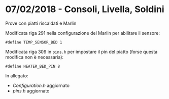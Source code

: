 # 07/02/2018 - Consoli, Livella, Soldini
Prove con piatti riscaldati e Marlin

Modificata riga 291 nella configurazione del Marlin per abilitare il sensore:
```
#define TEMP_SENSOR_BED 1
```


Modificata riga 309 in `pins.h` per impostare il pin del piatto (forse questa modifica non è necessaria):
```
#define HEATER_BED_PIN 8
```

In allegato:
* *Configuration.h* aggiornato
* *pins.h* aggiornato
